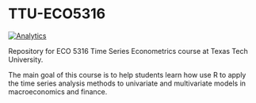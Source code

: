 # TTU-ECO5316

[![Analytics](https://ga-beacon.appspot.com/UA-11962494-3/TTU-ECO5316)](https://github.com/jduras/TTU-ECO5316)

Repository for ECO 5316 Time Series Econometrics course at Texas Tech University.

The main goal of this course is to help students learn how use R to apply the time series analysis methods to univariate and multivariate models in macroeconomics and finance. 
